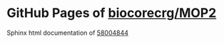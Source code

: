 GitHub Pages of [biocorecrg/MOP2](https://github.com/biocorecrg/MOP2.git)
===
Sphinx html documentation of [58004844](https://github.com/biocorecrg/MOP2/tree/580048446dbb712f1db063a67a922b75ffd32dc5)
